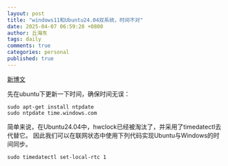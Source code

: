 ```yaml
---
layout: post
title: "windows11和Ubuntu24.04双系统，时间不对"
date: 2025-04-07 06:59:28 +0800
author: 丘海东 
tags: daily
comments: true
categories: personal
published: true
---
```


[新博文](https://blog.csdn.net/weixin_42066135/article/details/144369653)  

先在ubuntu下更新一下时间，确保时间无误：  

    sudo apt-get install ntpdate
    sudo ntpdate time.windows.com

简单来说，在Ubuntu24.04中，hwclock已经被淘汰了，并采用了timedatectl去代替它。 因此我们可以在联网状态中使用下列代码实现Ubuntu与Windows的时间同步。  

    sudo timedatectl set-local-rtc 1

